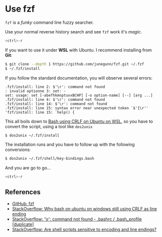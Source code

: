 # Use fzf

`fzf` is a _funky_ command line fuzzy searcher.

Use your normal reverse history search and see `fzf` work it's _magic_.

```bash
<ctrl>-r
```

If you want to use it under **WSL** with Ubuntu. I recommend installing from **Git**:

```bash
$ git clone --depth 1 https://github.com/junegunn/fzf.git ~/.fzf
$ ~/.fzf/install
```

If you follow the standard documentation, you will observe several errors:

```
.fzf/install: line 2: $'\r': command not found
: invalid optionne 3: set: -
set: usage: set [-abefhkmnptuvxBCHP] [-o option-name] [--] [arg ...]
.fzf/install: line 4: $'\r': command not found
.fzf/install: line 14: $'\r': command not found
.fzf/install: line 15: syntax error near unexpected token `$'{\r''
'fzf/install: line 15: `help() {
```

This all boils down to [Bash using CRLF on Ubuntu on WSL](https://stackoverflow.com/questions/40934614/why-bash-on-ubuntu-on-windows-still-using-crlf-as-line-ending), so you have to convert the script, using a tool like `dos2unix`

```bash
$ dos2unix ~/.fzf/install
```

The installation runs and you have to follow up with the following conversions:

```bash
$ dos2unix ~/.fzf/shell/key-bindings.bash
```

And you are go to go...

```bash
<ctrl>-r
```

## References

- [GitHub: fzf](https://github.com/junegunn/fzf)
- [StackOverflow: Why bash on ubuntu on windows still using CRLF as line ending](https://stackoverflow.com/questions/40934614/why-bash-on-ubuntu-on-windows-still-using-crlf-as-line-ending)
- [StackOverflow: '\r': command not found - .bashrc / .bash_profile [duplicate]](https://stackoverflow.com/questions/11616835/r-command-not-found-bashrc-bash-profile)
- [StackOverflow: Are shell scripts sensitive to encoding and line endings?](https://stackoverflow.com/questions/39527571/are-shell-scripts-sensitive-to-encoding-and-line-endings)

